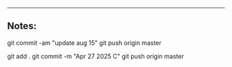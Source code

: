 ----

## Notes:

git commit -am "update aug 15"
git push origin master

git add .
git commit -m "Apr 27 2025 C"
git push origin master
